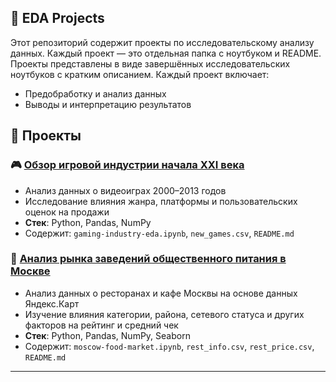 ## 🧪 EDA Projects

Этот репозиторий содержит проекты по исследовательскому анализу данных. Каждый проект — это отдельная папка с ноутбуком и README.
Проекты представлены в виде завершённых исследовательских ноутбуков с кратким описанием. Каждый проект включает:
- Предобработку и анализ данных
- Выводы и интерпретацию результатов

## 📁 Проекты

### 🎮 [Обзор игровой индустрии начала XXI века](./eda-projects/gaming-industry-eda)
- Анализ данных о видеоиграх 2000–2013 годов
- Исследование влияния жанра, платформы и пользовательских оценок на продажи
- **Стек**: Python, Pandas, NumPy
- Содержит: `gaming-industry-eda.ipynb`, `new_games.csv`, `README.md`

### 🥗 [Анализ рынка заведений общественного питания в Москве](./eda-projects/moscow-food-market)
- Анализ данных о ресторанах и кафе Москвы на основе данных Яндекс.Карт
- Изучение влияния категории, района, сетевого статуса и других факторов на рейтинг и средний чек
- **Стек**: Python, Pandas, NumPy, Seaborn
- Содержит: `moscow-food-market.ipynb`, `rest_info.csv`, `rest_price.csv`, `README.md`

---











